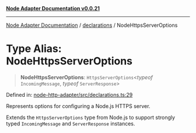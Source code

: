 [**Node Adapter Documentation v0.0.21**](../../README.md)

***

[Node Adapter Documentation](../../modules.md) / [declarations](../README.md) / NodeHttpsServerOptions

# Type Alias: NodeHttpsServerOptions

> **NodeHttpsServerOptions**: `HttpsServerOptions`\<*typeof* `IncomingMessage`, *typeof* `ServerResponse`\>

Defined in: [node-http-adapter/src/declarations.ts:29](https://github.com/stonemjs/node-http-adapter/blob/88c1ec7a02e567d3a955b5e02ef59e5d8858f965/src/declarations.ts#L29)

Represents options for configuring a Node.js HTTPS server.

Extends the `HttpsServerOptions` type from Node.js to support strongly typed
`IncomingMessage` and `ServerResponse` instances.
